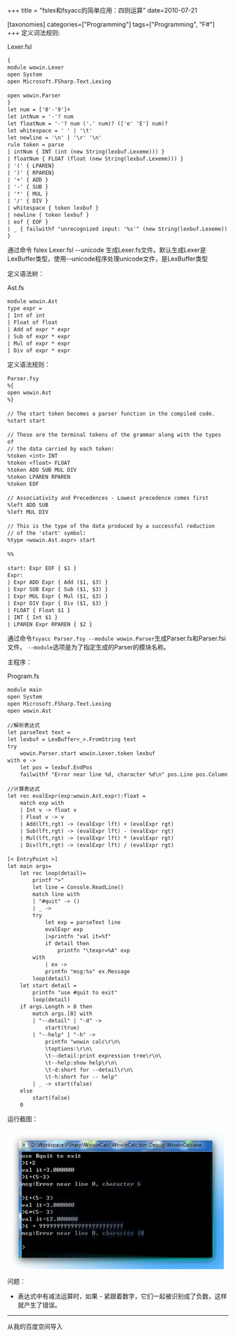 +++
title = "fslex和fsyacc的简单应用：四则运算"
date=2010-07-21

[taxonomies]
categories=["Programming"]
tags=["Programming", "F#"]
+++
定义词法规则:

Lexer.fsl
```f#
{
module wowin.Lexer
open System
open Microsoft.FSharp.Text.Lexing

open wowin.Parser
}
let num = ['0'-'9']+
let intNum = '-'? num
let floatNum = '-'? num ('.' num)? (['e' 'E'] num)?
let whitespace = ' ' | '\t'
let newline = '\n' | '\r' '\n'
rule token = parse
| intNum { INT (int (new String(lexbuf.Lexeme))) }
| floatNum { FLOAT (float (new String(lexbuf.Lexeme))) }
| '(' { LPAREN}
| ')' { RPAREN}
| '+' { ADD }
| '-' { SUB }
| '*' { MUL }
| '/' { DIV }
| whitespace { token lexbuf }
| newline { token lexbuf }
| eof { EOF }
| _ { failwithf "unrecognized input: '%s'" (new String(lexbuf.Lexeme)) }
```
 

通过命令 fslex Lexer.fsl --unicode 生成Lexer.fs文件。默认生成Lexer是LexBuffer<byte>类型，使用--unicode程序处理unicode文件，是LexBuffer<char>类型

 
定义语法树：

Ast.fs
```f#
module wowin.Ast
type expr =
| Int of int
| Float of float
| Add of expr * expr
| Sub of expr * expr
| Mul of expr * expr
| Div of expr * expr
```
 
定义语法规则：
```f#
Parser.fsy
%{
open wowin.Ast
%}

// The start token becomes a parser function in the compiled code.
%start start

// These are the terminal tokens of the grammar along with the types of
// the data carried by each token:
%token <int> INT
%token <float> FLOAT
%token ADD SUB MUL DIV
%token LPAREN RPAREN
%token EOF

// Associativity and Precedences - Lowest precedence comes first
%left ADD SUB
%left MUL DIV

// This is the type of the data produced by a successful reduction
// of the 'start' symbol:
%type <wowin.Ast.expr> start

%%

start: Expr EOF { $1 }
Expr:
| Expr ADD Expr { Add ($1, $3) }
| Expr SUB Expr { Sub ($1, $3) }
| Expr MUL Expr { Mul ($1, $3) }
| Expr DIV Expr { Div ($1, $3) }
| FLOAT { Float $1 }
| INT { Int $1 }
| LPAREN Expr RPAREN { $2 }
```

通过命令`fsyacc Parser.fsy --module wowin.Parser`生成Parser.fs和Parser.fsi文件。
`--module`选项是为了指定生成的Parser的模块名称。

 
主程序：

Program.fs
```f#
module main
open System
open Microsoft.FSharp.Text.Lexing
open wowin.Ast

//解析表达式
let parseText text =
let lexbuf = LexBuffer<_>.FromString text
try
    wowin.Parser.start wowin.Lexer.token lexbuf
with e ->
    let pos = lexbuf.EndPos
    failwithf "Error near line %d, character %d\n" pos.Line pos.Column

//计算表达式
let rec evalExpr(exp:wowin.Ast.expr):float =
    match exp with
    | Int v -> float v
    | Float v -> v
    | Add(lft,rgt) -> (evalExpr lft) + (evalExpr rgt)
    | Sub(lft,rgt) -> (evalExpr lft) - (evalExpr rgt)
    | Mul(lft,rgt) -> (evalExpr lft) * (evalExpr rgt)
    | Div(lft,rgt) -> (evalExpr lft) / (evalExpr rgt)

[< EntryPoint >]
let main args=
    let rec loop(detail)=
        printf ">"
        let line = Console.ReadLine()
        match line with
        | "#quit" -> ()
        | _ ->
        try
            let exp = parseText line
            evalExpr exp
            |>printfn "val it=%f"
            if detail then
                printfn "\texpr=%A" exp
        with
            | ex ->
            printfn "msg:%s" ex.Message
        loop(detail)
    let start detail =
        printfn "use #quit to exit"
        loop(detail)
    if args.Length > 0 then
        match args.[0] with
        | "--detail" | "-d" ->
            start(true)
        | "--help" | "-h" ->
            printfn "wowin calc\r\n\
            \toptions:\r\n\
            \t--detail:print expression tree\r\n\
            \t--help:show help\r\n\
            \t-d:short for --detail\r\n\
            \t-h:short for -- help"
        | _ -> start(false)
    else
        start(false)
    0
```
 

运行截图：

![dd7c211f99001488a6866959.jpg](dd7c211f99001488a6866959.jpg)

问题：

- 表达式中有减法运算时，如果 - 紧跟着数字，它们一起被识别成了负数，这样就产生了错误。

---
从我的百度空间导入